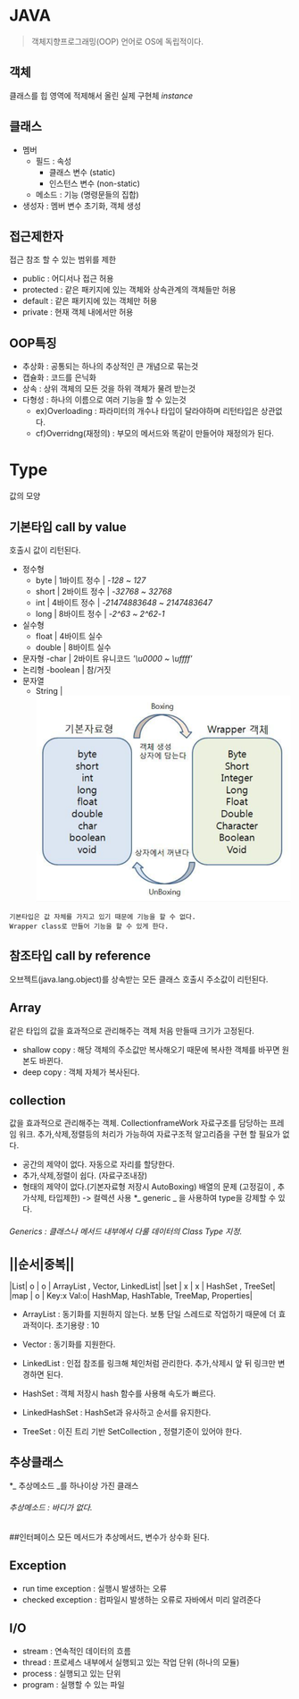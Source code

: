 # JAVA

>객체지향프로그래밍(OOP) 언어로 OS에 독립적이다.

## 객체
클래스를 힙 영역에 적제해서 올린 실제 구현체 _instance_

## 클래스
  - 멤버
    - 필드 : 속성 
      - 클래스 변수 (static)
      - 인스턴스 변수 (non-static)
    - 메소드 : 기능 (명령문들의 집합)
  - 생성자 : 멤버 변수 초기화, 객체 생성

## 접근제한자
접근 참조 할 수 있는 범위를 제한 
  - public : 어디서나 접근 허용
  - protected : 같은 패키지에 있는 객체와 상속관계의 객체들만 허용
  - default : 같은 패키지에 있는 객체만 허용
  - private : 현재 객체 내에서만 허용
 
## OOP특징
  - 추상화 : 공통되는 하나의 추상적인 큰 개념으로 묶는것
  - 캡슐화 : 코드를 은닉화
  - 상속 : 상위 객체의 모든 것을 하위 객체가 물려 받는것
  - 다형성 : 하나의 이름으로 여러 기능을 할 수 있는것
    - ex)Overloading : 파라미터의 개수나 타입이 달라야하며 리턴타입은 상관없다.
    - cf)Overridng(재정의) : 부모의 메서드와 똑같이 만들어야 재정의가 된다.

# Type 
값의 모양
## 기본타입 call by value
호출시 값이 리턴된다.
  - 정수형
    - byte | 1바이트 정수 | _-128 ~ 127_
    - short | 2바이트 정수 | _-32768 ~ 32768_ 
    - int | 4바이트 정수 | _-21474883648 ~ 2147483647_
    - long | 8바이트 정수 | _-2^63 ~ 2^62-1_
  - 실수형 
    - float | 4바이트 실수
    - double | 8바이트 실수
  - 문자형
    -char | 2바이트 유니코드 _'\u0000 ~ \uffff'_
  - 논리형
    -boolean | 참/거짓 
  - 문자열 
    - String | 
    ![wrapper class](./img/wrapper.PNG)
```
기본타입은 값 자체를 가지고 있기 때문에 기능을 할 수 없다.
Wrapper class로 만들어 기능을 할 수 있게 한다.
```
 ## 참조타입 call by reference
 오브젝트(java.lang.object)를 상속받는 모든 클래스
 호출시 주소값이 리턴된다.
 
 ## Array
 같은 타입의 값을 효과적으로 관리해주는 객체
 처음 만들때 크기가 고정된다.
   - shallow copy : 해당 객체의 주소값만 복사해오기 때문에 복사한 객체를 바꾸면 원본도 바뀐다.
   - deep copy : 객체 자체가 복사된다.
 
 ## collection
 값을 효과적으로 관리해주는 객체.
 CollectionframeWork 자료구조를 담당하는 프레임 워크. 
 추가,삭제,정렬등의 처리가 가능하여 자료구조적 알고리즘을 구현 할 필요가 없다.
 * 공간의 제약이 없다. 자동으로 자리를 할당한다.
 * 추가,삭제,정렬이 쉽다. (자료구조내장)
 * 형태의 제약이 없다.(기본자료형 저장시 AutoBoxing)
 배열의 문제 (고정길이 , 추가삭제, 타입제한) -> 컬렉션 사용 
 *_ generic _ 을 사용하여 type을 강제할 수 있다.
 
 ###### Generics : 클래스나 메서드 내부에서 다룰 데이터의 Class Type 지정.

||순서|중복||
-----------------------------------------------------------------
|List| o | o | ArrayList , Vector, LinkedList|
|set | x | x  | HashSet , TreeSet|
|map | o | Key:x Val:o| HashMap, HashTable, TreeMap, Properties|

 * ArrayList : 동기화를 지원하지 않는다. 보통 단일 스레드로 작업하기 때문에 더 효과적이다.
               초기용량 : 10
 * Vector : 동기화를 지원한다.
 * LinkedList : 인접 참조를 링크해 체인처럼 관리한다. 추가,삭제시 앞 뒤 링크만 변경하면 된다.

 * HashSet : 객체 저장시 hash 함수를 사용해 속도가 빠르다.
 * LinkedHashSet : HashSet과 유사하고 순서를 유지한다.
 * TreeSet : 이진 트리 기반 SetCollection , 정렬기준이 있어야 한다.
 
 ## 추상클래스
 *_ 추상메소드 _를 하나이상 가진 클래스 
 ###### 추상메소드 : 바디가 없다.
 
 ##인터페이스 
 모든 메서드가 추상메서드, 변수가 상수화 된다.
 
 ## Exception
   - run time exception : 실행시 발생하는 오류
   - checked exception : 컴파일시 발생하는 오류로 자바에서 미리 알려준다
 
 ## I/O
  - stream : 연속적인 데이터의 흐름
  - thread : 프로세스 내부에서 실행되고 있는 작업 단위 (하나의 모듈)
  - process : 실행되고 있는 단위
  - program : 실행할 수 있는 파일 
 
